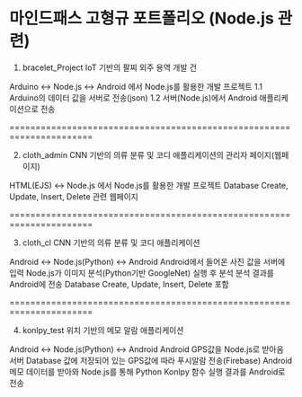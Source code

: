 # 마인드패스 고형규 포트폴리오 (Node.js 관련)

1. bracelet_Project
IoT 기반의 팔찌 외주 용역 개발 건

Arduino <-> Node.js <-> Android
에서 Node.js를 활용한 개발 프로젝트
1.1 Arduino의 데이터 값을 서버로 전송(json)
1.2 서버(Node.js)에서 Android 애플리케이션으로 전송

======================================================================

2. cloth_admin
CNN 기반의 의류 분류 및 코디 애플리케이션의 관리자 페이지(웹페이지)

HTML(EJS) <-> Node.js
에서 Node.js를 활용한 개발 프로젝트
Database Create, Update, Insert, Delete 관련 웹페이지

======================================================================

3. cloth_cl
CNN 기반의 의류 분류 및 코디 애플리케이션

Android <-> Node.js(Python) <-> Android
Android에서 들어온 사진 값을 서버에 입력
Node.js가 이미지 분석(Python기반 GoogleNet) 실행 후 분석
분석 결과를 Android에 전송
Database Create, Update, Insert, Delete 포함

======================================================================

4. konlpy_test
위치 기반의 메모 알람 애플리케이션

Android <-> Node.js(Python) <-> Android
Android GPS값을 Node.js로 받아옴
서버 Database 값에 저장되어 있는 GPS값에 따라 푸시알람 전송(Firebase)
Android 메모 데이터를 받아와 Node.js를 통해 Python Konlpy 함수 실행
결과를 Android로 전송




